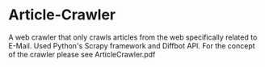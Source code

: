 # Article-Crawler
A web crawler that only crawls articles from the web specifically related to E-Mail. Used Python's Scrapy framework and Diffbot API.
For the concept of the crawler please see ArticleCrawler.pdf
